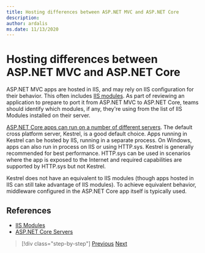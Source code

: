 ```yaml
---
title: Hosting differences between ASP.NET MVC and ASP.NET Core
description: 
author: ardalis
ms.date: 11/13/2020
---
```


# Hosting differences between ASP.NET MVC and ASP.NET Core

ASP.NET MVC apps are hosted in IIS, and may rely on IIS configuration for their behavior. This often includes [IIS modules](https://docs.microsoft.com/iis/get-started/introduction-to-iis/iis-modules-overview). As part of reviewing an application to prepare to port it from ASP.NET MVC to ASP.NET Core, teams should identify which modules, if any, they're using from the list of IIS Modules installed on their server.

[ASP.NET Core apps can run on a number of different servers](https://docs.microsoft.com/aspnet/core/fundamentals/servers/). The default cross platform server, Kestrel, is a good default choice. Apps running in Kestrel can be hosted by IIS, running in a separate process. On Windows, apps can also run in process on IIS or using HTTP.sys. Kestrel is generally recommended for best performance. HTTP.sys can be used in scenarios where the app is exposed to the Internet and required capabilities are supported by HTTP.sys but not Kestrel.

Kestrel does not have an equivalent to IIS modules (though apps hosted in IIS can still take advantage of IIS modules). To achieve equivalent behavior, middleware configured in the ASP.NET Core app itself is typically used.

## References

- [IIS Modules](https://docs.microsoft.com/iis/get-started/introduction-to-iis/iis-modules-overview)
- [ASP.NET Core Servers](https://docs.microsoft.com/aspnet/core/fundamentals/servers/)

>[!div class="step-by-step"]
>[Previous](app-startup-differences.md)
>[Next](serving-static-files.md)

